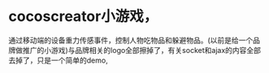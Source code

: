 
# cocoscreator小游戏，
通过移动端的设备重力传感事件，控制人物吃物品和躲避物品。(以前是给一个品牌做推广的小游戏)与品牌相关的logo全部擦掉了，有关socket和ajax的内容全部去掉了，只是一个简单的demo,


